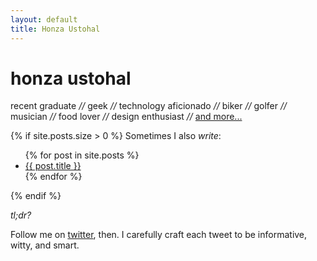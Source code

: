 ```yaml
---
layout: default
title: Honza Ustohal
---
```


# honza ustohal


recent graduate
*//* geek
*//* technology aficionado
*//* biker
*//* golfer
*//* musician
*//* food lover
*//* design enthusiast
*//* [and more...](http://ustohal.eu)

{% if site.posts.size > 0 %}
Sometimes I also _write_:

<ul>
{% for post in site.posts %}
<li><a href="{{ BASE_PATH }}{{ post.url }}">{{ post.title }}</a></li>
{% endfor %}
</ul>
{% endif %}

_tl;dr?_

Follow me on [twitter](http://twitter.com/swaycz), then. I carefully craft each tweet to be informative, witty, and smart.